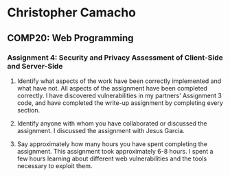 # Christopher Camacho
## COMP20: Web Programming
### Assignment 4: Security and Privacy Assessment of Client-Side and Server-Side

1) Identify what aspects of the work have been correctly implemented and what have not.
All aspects of the assignment have been completed correctly. I have discovered
vulnerabilities in my partners' Assignment 3 code, and have completed the
write-up assignment by completing every section.

2) Identify anyone with whom you have collaborated or discussed the assignment.
I discussed the assignment with Jesus Garcia.

3) Say approximately how many hours you have spent completing the assignment.
This assignment took approximately 6-8 hours. I spent a few hours learning about
different web vulnerabilities and the tools necessary to exploit them.
